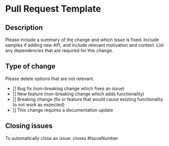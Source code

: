 # Pull Request Template

## Description

Please include a summary of the change and which issue is fixed. Include samples if adding new API, and include relevant motivation and context. List any dependencies that are required for this change.

## Type of change

Please delete options that are not relevant.

- [] Bug fix (non-breaking change which fixes an issue)
- [] New feature (non-breaking change which adds functionality)
- [] Breaking change (fix or feature that would cause existing functionality to not work as expected)
- [] This change requires a documentation update

## Closing issues

To automatically close an issue: closes #IssueNumber